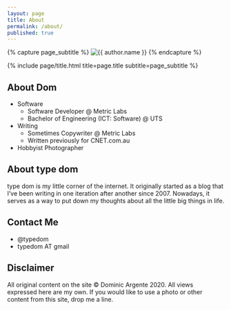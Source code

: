 ```yaml
---
layout: page
title: About
permalink: /about/
published: true
---
```


<div class="page" markdown="1">

{% capture page_subtitle %}
<img
    class="me"
    alt="{{ author.name }}"
    src="{{ site.author.photo | relative_url }}"
    srcset="{{ site.author.photo2x | relative_url }} 2x"
/>
{% endcapture %}

{% include page/title.html title=page.title subtitle=page_subtitle %}

## About Dom
+ Software
    - Software Developer @ Metric Labs
    - Bachelor of Engineering (ICT: Software) @ UTS
+ Writing
    - Sometimes Copywriter @ Metric Labs
    - Written previously for CNET.com.au
+ Hobbyist Photographer

## About type dom
type dom is my little corner of the internet. It originally started as a blog that I’ve been writing in one iteration after another since 2007. Nowadays, it serves as a way to put down my thoughts about all the little big things in life.

## Contact Me
+ @typedom
+ typedom AT gmail

## Disclaimer
All original content on the site © Dominic Argente 2020.
All views expressed here are my own.
If you would like to use a photo or other content from this site, drop me a line.
</div>
